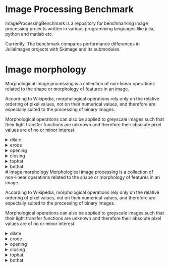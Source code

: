 # Image Processing Benchmark

ImageProcessingBenchmark is a repository for benchmarking image processing projects written in various programming languages like julia, python and matlab etc.

Currently, The benchmark compares performance differences in JuliaImages projects with Skimage and its submodules.

# Image morphology 
Morphological image processing is a collection of non-linear operations related to the shape or morphology of features in an image.

According to Wikipedia, morphological operations rely only on the relative ordering of pixel values, 
not on their numerical values, and therefore are especially suited to the processing of binary images.

Morphological operations can also be applied to greyscale images such that their light 
transfer functions are unknown and therefore their absolute pixel values are of no or minor interest.

<details>
        <summary>dilate</summary> 
| Operations       | Julia         | Python  |
| -----------------|:-------------:| -----:|
| dilate| ![](https://raw.githubusercontent.com/ashwani-rathee/ImageProcessingBenchmark/main/src/results/julia/dilate.png) | ![](https://raw.githubusercontent.com/ashwani-rathee/ImageProcessingBenchmark/main/src/results/python/dilation.png) |
| dilate| 0.0068309727860082345      |   0.0492765139997573 |



 </details>
<details>
        <summary>erode</summary> 
| Operations       | Julia         | Python  |
| -----------------|:-------------:| -----:|
| erode| ![](https://raw.githubusercontent.com/ashwani-rathee/ImageProcessingBenchmark/main/src/results/julia/erode.png) | ![](https://raw.githubusercontent.com/ashwani-rathee/ImageProcessingBenchmark/main/src/results/python/erosion.png) |
| erode| 0.00666026978580991      |   0.04972775999976875 |



 </details>
<details>
        <summary>opening</summary> 
| Operations       | Julia         | Python  |
| -----------------|:-------------:| -----:|
| opening| ![](https://raw.githubusercontent.com/ashwani-rathee/ImageProcessingBenchmark/main/src/results/julia/opening.png) | ![](https://raw.githubusercontent.com/ashwani-rathee/ImageProcessingBenchmark/main/src/results/python/opening.png) |
| opening| 0.01314366812105264      |   0.09683702700021968 |



 </details>
<details>
        <summary>closing</summary> 
| Operations       | Julia         | Python  |
| -----------------|:-------------:| -----:|
| closing| ![](https://raw.githubusercontent.com/ashwani-rathee/ImageProcessingBenchmark/main/src/results/julia/closing.png) | ![](https://raw.githubusercontent.com/ashwani-rathee/ImageProcessingBenchmark/main/src/results/python/closing.png) |
| closing| 0.01340760611827958      |   0.09684528900015721 |



 </details>
<details>
        <summary>tophat</summary> 
| Operations       | Julia         | Python  |
| -----------------|:-------------:| -----:|
| tophat| ![](https://raw.githubusercontent.com/ashwani-rathee/ImageProcessingBenchmark/main/src/results/julia/tophat.png) | ![](https://raw.githubusercontent.com/ashwani-rathee/ImageProcessingBenchmark/main/src/results/python/white_tophat.png) |
| tophat| 0.013008297877604174      |   0.09644091999962257 |



 </details>
<details>
        <summary>bothat</summary> 
| Operations       | Julia         | Python  |
| -----------------|:-------------:| -----:|
| bothat| ![](https://raw.githubusercontent.com/ashwani-rathee/ImageProcessingBenchmark/main/src/results/julia/bothat.png) | ![](https://raw.githubusercontent.com/ashwani-rathee/ImageProcessingBenchmark/main/src/results/python/black_tophat.png) |
| bothat| 0.012786979994871805      |   0.10069926800042595 |



 </details>
# Image morphology 
Morphological image processing is a collection of non-linear operations related to the shape or morphology of features in an image.

According to Wikipedia, morphological operations rely only on the relative ordering of pixel values, 
not on their numerical values, and therefore are especially suited to the processing of binary images.

Morphological operations can also be applied to greyscale images such that their light 
transfer functions are unknown and therefore their absolute pixel values are of no or minor interest.

<details>
        <summary>dilate</summary> 
| Operations       | Julia         | Python  |
| -----------------|:-------------:| -----:|
| dilate| ![](https://raw.githubusercontent.com/ashwani-rathee/ImageProcessingBenchmark/main/src/results/julia/dilate.png) | ![](https://raw.githubusercontent.com/ashwani-rathee/ImageProcessingBenchmark/main/src/results/python/dilation.png) |
| dilate| 0.0068309727860082345      |   0.0492765139997573 |



 </details>
<details>
        <summary>erode</summary> 
| Operations       | Julia         | Python  |
| -----------------|:-------------:| -----:|
| erode| ![](https://raw.githubusercontent.com/ashwani-rathee/ImageProcessingBenchmark/main/src/results/julia/erode.png) | ![](https://raw.githubusercontent.com/ashwani-rathee/ImageProcessingBenchmark/main/src/results/python/erosion.png) |
| erode| 0.00666026978580991      |   0.04972775999976875 |



 </details>
<details>
        <summary>opening</summary> 
| Operations       | Julia         | Python  |
| -----------------|:-------------:| -----:|
| opening| ![](https://raw.githubusercontent.com/ashwani-rathee/ImageProcessingBenchmark/main/src/results/julia/opening.png) | ![](https://raw.githubusercontent.com/ashwani-rathee/ImageProcessingBenchmark/main/src/results/python/opening.png) |
| opening| 0.01314366812105264      |   0.09683702700021968 |



 </details>
<details>
        <summary>closing</summary> 
| Operations       | Julia         | Python  |
| -----------------|:-------------:| -----:|
| closing| ![](https://raw.githubusercontent.com/ashwani-rathee/ImageProcessingBenchmark/main/src/results/julia/closing.png) | ![](https://raw.githubusercontent.com/ashwani-rathee/ImageProcessingBenchmark/main/src/results/python/closing.png) |
| closing| 0.01340760611827958      |   0.09684528900015721 |



 </details>
<details>
        <summary>tophat</summary> 
| Operations       | Julia         | Python  |
| -----------------|:-------------:| -----:|
| tophat| ![](https://raw.githubusercontent.com/ashwani-rathee/ImageProcessingBenchmark/main/src/results/julia/tophat.png) | ![](https://raw.githubusercontent.com/ashwani-rathee/ImageProcessingBenchmark/main/src/results/python/white_tophat.png) |
| tophat| 0.013008297877604174      |   0.09644091999962257 |



 </details>
<details>
        <summary>bothat</summary> 
| Operations       | Julia         | Python  |
| -----------------|:-------------:| -----:|
| bothat| ![](https://raw.githubusercontent.com/ashwani-rathee/ImageProcessingBenchmark/main/src/results/julia/bothat.png) | ![](https://raw.githubusercontent.com/ashwani-rathee/ImageProcessingBenchmark/main/src/results/python/black_tophat.png) |
| bothat| 0.012786979994871805      |   0.10069926800042595 |



 </details>
